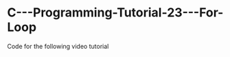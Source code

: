C---Programming-Tutorial-23---For-Loop
======================================

Code for the following video tutorial 
